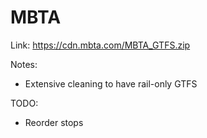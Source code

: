 # MBTA

Link: https://cdn.mbta.com/MBTA_GTFS.zip

Notes:
- Extensive cleaning to have rail-only GTFS

TODO:
- Reorder stops